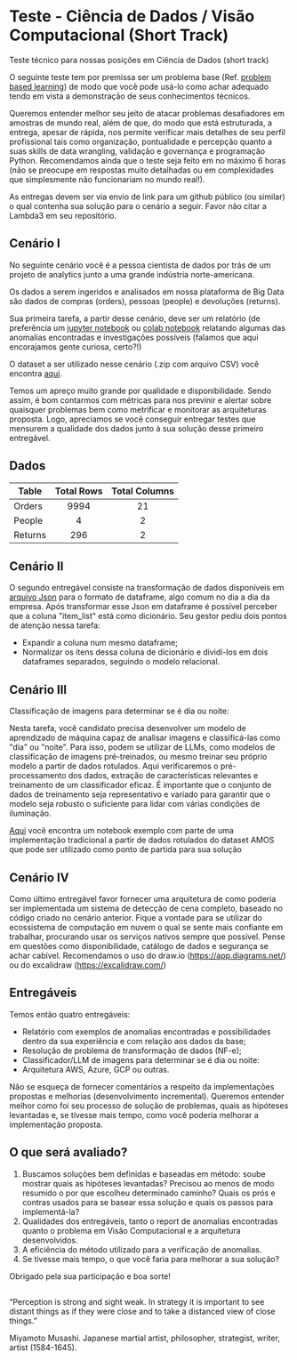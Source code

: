 # Teste - Ciência de Dados / Visão Computacional (Short Track)

Teste técnico para nossas posições em Ciência de Dados (short track)

O seguinte teste tem por premissa ser um problema base (Ref. <a href="https://teaching.cornell.edu/teaching-resources/engaging-students/problem-based-learningproblem">problem based learning</a>) de modo que você pode usá-lo como achar adequado tendo em vista a demonstração de seus conhecimentos técnicos.

Queremos entender melhor seu jeito de atacar problemas desafiadores em amostras de mundo real, além de que, do modo que está estruturada, a entrega, apesar de rápida, nos permite verificar mais detalhes de seu perfil profissional tais como organização, pontualidade e percepção quanto a suas skills de data wrangling, validação e governança e programação Python. Recomendamos ainda que o teste seja feito em no máximo 6 horas (não se preocupe em respostas muito detalhadas ou em complexidades que simplesmente não funcionariam no mundo real!).

As entregas devem ser via envio de link para um github público (ou similar) o qual contenha sua solução para o cenário a seguir. Favor não citar a Lambda3 em seu repositório.

## Cenário I

No seguinte cenário você é a pessoa cientista de dados por trás de um projeto de analytics junto a uma grande indústria norte-americana.

Os dados a serem ingeridos e analisados em nossa plataforma de Big Data são dados de compras (orders), pessoas (people) e devoluções (returns).

Sua primeira tarefa, a partir desse cenário, deve ser um relatório (de preferência um <a href="https://jupyter.org/">jupyter notebook</a> ou <a href="https://colab.research.google.com/">colab notebook</a> relatando algumas das anomalias encontradas e investigações possíveis (falamos que aqui encorajamos gente curiosa, certo?!)

O dataset a ser utilizado nesse cenário (.zip com arquivo CSV) você encontra <a href="https://drive.google.com/file/d/1a8UCbzXFbqTQi0x8tqCXPRTlB--E7o8I/view?usp=sharing">aqui</a>.

Temos um apreço muito grande por qualidade e disponibilidade. Sendo assim, é bom contarmos com métricas para nos previnir e alertar sobre quaisquer problemas bem como metrificar e monitorar as arquiteturas proposta. Logo, apreciamos se você conseguir entregar testes que mensurem a qualidade dos dados junto à sua solução desse primeiro entregável.

## Dados

| Table            | Total Rows | Total Columns                                              |
| -----------------|:--------:  | :---------------------------------------------------------:|
| Orders           | 9994       | 21                                                         |
| People           | 4          | 2                                                          |
| Returns          | 296        | 2                                                          |

## Cenário II

O segundo entregável consiste na transformação de dados disponíveis em <a href="https://drive.google.com/file/d/1IDCjpDZh5St97jw4K_bAewJ8hf-rax9C/view?usp=sharing">arquivo Json</a> para o formato de dataframe, algo comum no dia a dia da empresa. Após transformar esse Json em dataframe é possível perceber que a coluna "item_list" está como dicionário. Seu gestor pediu dois pontos de atenção nessa tarefa:

- Expandir a coluna num mesmo dataframe;
- Normalizar os itens dessa coluna de dicionário e dividí-los em dois dataframes separados, seguindo o modelo relacional.

## Cenário III

Classificação de imagens para determinar se é dia ou noite:

Nesta tarefa, você candidato precisa desenvolver um modelo de aprendizado de máquina capaz de analisar imagens e classificá-las como "dia" ou "noite". Para isso, podem se utilizar de LLMs, como modelos de classificação de imagens pré-treinados, ou mesmo treinar seu próprio modelo a partir de dados rotulados. Aqui verificaremos  o pré-processamento dos dados, extração de características relevantes e treinamento de um classificador eficaz. É importante que o conjunto de dados de treinamento seja representativo e variado para garantir que o modelo seja robusto o suficiente para lidar com várias condições de iluminação.

<a href="https://drive.google.com/file/d/1ifdwWBWpVYHnU7S4TEBr8nRqtCrR_o2k/view?usp=sharing">Aqui</a> você encontra um notebook exemplo com parte de uma implementação tradicional a partir de dados rotulados do dataset AMOS que pode ser utilizado como ponto de partida para sua solução

## Cenário IV

Como último entregável favor fornecer uma arquitetura de como poderia ser implementada um sistema de detecção de cena completo, baseado no código criado no cenário anterior. Fique a vontade para se utilizar do ecossistema de computação em nuvem o qual se sente mais confiante em trabalhar, procurando usar os serviços nativos sempre que possível. Pense em questões como disponibilidade, catálogo de dados e segurança se achar cabível. Recomendamos o uso do draw.io (https://app.diagrams.net/) ou do excalidraw (https://excalidraw.com/)

## Entregáveis

Temos então quatro entregáveis:

- Relatório com exemplos de anomalias encontradas e possibilidades dentro da sua experiência e com relação aos dados da base;
- Resolução de problema de transformação de dados (NF-e);
- Classificador/LLM de imagens para determinar se é dia ou noite:
- Arquitetura AWS, Azure, GCP ou outras.

Não se esqueça de fornecer comentários a respeito da implementações propostas e melhorias (desenvolvimento incremental). Queremos entender melhor como foi seu processo de solução de problemas, quais as hipóteses levantadas e, se tivesse mais tempo, como você poderia melhorar a implementação proposta.

## O que será avaliado?

1. Buscamos soluções bem definidas e baseadas em método: soube mostrar quais as hipóteses levantadas? Precisou ao menos de modo resumido o por que escolheu determinado caminho? Quais os prós e contras usados para se basear essa solução e quais os passos para implementá-la?
2. Qualidades dos entregáveis, tanto o report de anomalias encontradas quanto o problema em Visão Computacional e a arquitetura desenvolvidos.
3. A eficiência do método utilizado para a verificação de anomalias.
4. Se tivesse mais tempo, o que você faria para melhorar a sua solução?

Obrigado pela sua participação e boa sorte!

## 

“Perception is strong and sight weak. In strategy it is important to see distant things as if they were close and to take a distanced view of close things.”

Miyamoto Musashi. Japanese martial artist, philosopher, strategist, writer, artist (1584-1645).
